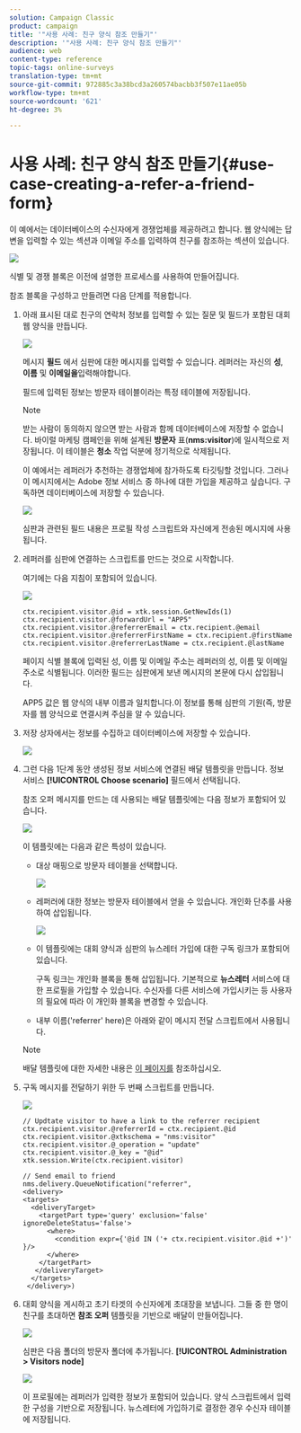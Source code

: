 ```yaml
---
solution: Campaign Classic
product: campaign
title: '"사용 사례: 친구 양식 참조 만들기"'
description: '"사용 사례: 친구 양식 참조 만들기"'
audience: web
content-type: reference
topic-tags: online-surveys
translation-type: tm+mt
source-git-commit: 972885c3a38bcd3a260574bacbb3f507e11ae05b
workflow-type: tm+mt
source-wordcount: '621'
ht-degree: 3%

---
```



# 사용 사례: 친구 양식 참조 만들기{#use-case-creating-a-refer-a-friend-form}

이 예에서는 데이터베이스의 수신자에게 경쟁업체를 제공하려고 합니다. 웹 양식에는 답변을 입력할 수 있는 섹션과 이메일 주소를 입력하여 친구를 참조하는 섹션이 있습니다.

![](assets/s_ncs_admin_survey_viral_sample_0.png)

식별 및 경쟁 블록은 이전에 설명한 프로세스를 사용하여 만들어집니다.

참조 블록을 구성하고 만들려면 다음 단계를 적용합니다.

1. 아래 표시된 대로 친구의 연락처 정보를 입력할 수 있는 질문 및 필드가 포함된 대회 웹 양식을 만듭니다.

   ![](assets/s_ncs_admin_survey_viral_sample_2.png)

   메시지 **필드** 에서 심판에 대한 메시지를 입력할 수 있습니다. 레퍼러는 자신의 **성**, **이름** 및 **이메일을**&#x200B;입력해야합니다.

   필드에 입력된 정보는 방문자 테이블이라는 특정 테이블에 저장됩니다.

   >[!NOTE]
   >
   >받는 사람이 동의하지 않으면 받는 사람과 함께 데이터베이스에 저장할 수 없습니다. 바이럴 마케팅 캠페인을 위해 설계된 **방문자** 표(**nms:visitor**)에 일시적으로 저장됩니다. 이 테이블은 **청소** 작업 덕분에 정기적으로 삭제됩니다.
   >
   >이 예에서는 레퍼러가 추천하는 경쟁업체에 참가하도록 타깃팅할 것입니다. 그러나 이 메시지에서는 Adobe 정보 서비스 중 하나에 대한 가입을 제공하고 싶습니다. 구독하면 데이터베이스에 저장할 수 있습니다.

   ![](assets/s_ncs_admin_survey_viral_sample_5.png)

   심판과 관련된 필드 내용은 프로필 작성 스크립트와 자신에게 전송된 메시지에 사용됩니다.

1. 레퍼러를 심판에 연결하는 스크립트를 만드는 것으로 시작합니다.

   여기에는 다음 지침이 포함되어 있습니다.

   ![](assets/s_ncs_admin_survey_viral_sample_4.png)

   ```
   ctx.recipient.visitor.@id = xtk.session.GetNewIds(1)
   ctx.recipient.visitor.@forwardUrl = "APP5"
   ctx.recipient.visitor.@referrerEmail = ctx.recipient.@email
   ctx.recipient.visitor.@referrerFirstName = ctx.recipient.@firstName
   ctx.recipient.visitor.@referrerLastName = ctx.recipient.@lastName
   ```

   페이지 식별 블록에 입력된 성, 이름 및 이메일 주소는 레퍼러의 성, 이름 및 이메일 주소로 식별됩니다. 이러한 필드는 심판에게 보낸 메시지의 본문에 다시 삽입됩니다.

   APP5 값은 웹 양식의 내부 이름과 일치합니다.이 정보를 통해 심판의 기원(즉, 방문자를 웹 양식으로 연결시켜 주심을 알 수 있습니다.

1. 저장 상자에서는 정보를 수집하고 데이터베이스에 저장할 수 있습니다.

   ![](assets/s_ncs_admin_survey_viral_sample_4b.png)

1. 그런 다음 1단계 동안 생성된 정보 서비스에 연결된 배달 템플릿을 만듭니다. 정보 서비스 **[!UICONTROL Choose scenario]** 필드에서 선택됩니다.

   참조 오퍼 메시지를 만드는 데 사용되는 배달 템플릿에는 다음 정보가 포함되어 있습니다.

   ![](assets/s_ncs_admin_survey_viral_sample_7.png)

   이 템플릿에는 다음과 같은 특성이 있습니다.

   * 대상 매핑으로 방문자 테이블을 선택합니다.

      ![](assets/s_ncs_admin_survey_viral_sample_7b.png)

   * 레퍼러에 대한 정보는 방문자 테이블에서 얻을 수 있습니다. 개인화 단추를 사용하여 삽입됩니다.

      ![](assets/s_ncs_admin_survey_viral_sample_7a.png)

   * 이 템플릿에는 대회 양식과 심판의 뉴스레터 가입에 대한 구독 링크가 포함되어 있습니다.

      구독 링크는 개인화 블록을 통해 삽입됩니다. 기본적으로 **뉴스레터** 서비스에 대한 프로필을 가입할 수 있습니다. 수신자를 다른 서비스에 가입시키는 등 사용자의 필요에 따라 이 개인화 블록을 변경할 수 있습니다.

   * 내부 이름(&#39;referrer&#39; here)은 아래와 같이 메시지 전달 스크립트에서 사용됩니다.
   >[!NOTE]
   >
   >배달 템플릿에 대한 자세한 내용은 [이 페이지를](../../delivery/using/about-templates.md) 참조하십시오.

1. 구독 메시지를 전달하기 위한 두 번째 스크립트를 만듭니다.

   ![](assets/s_ncs_admin_survey_viral_sample_7c.png)

   ```
   // Updtate visitor to have a link to the referrer recipient
   ctx.recipient.visitor.@referrerId = ctx.recipient.@id
   ctx.recipient.visitor.@xtkschema = "nms:visitor"
   ctx.recipient.visitor.@_operation = "update" 
   ctx.recipient.visitor.@_key = "@id" 
   xtk.session.Write(ctx.recipient.visitor)
   
   // Send email to friend
   nms.delivery.QueueNotification("referrer",
   <delivery>
   <targets>
     <deliveryTarget>
       <targetPart type='query' exclusion='false' ignoreDeleteStatus='false'>
         <where>
           <condition expr={'@id IN ('+ ctx.recipient.visitor.@id +')' }/>
         </where>
       </targetPart>
      </deliveryTarget>
     </targets>
    </delivery>)
   ```

1. 대회 양식을 게시하고 초기 타겟의 수신자에게 초대장을 보냅니다. 그들 중 한 명이 친구를 초대하면 **참조 오퍼** 템플릿을 기반으로 배달이 만들어집니다.

   ![](assets/s_ncs_admin_survey_viral_sample_8.png)

   심판은 다음 폴더의 방문자 폴더에 추가됩니다. **[!UICONTROL Administration > Visitors node]**

   ![](assets/s_ncs_admin_survey_viral_sample_9.png)

   이 프로필에는 레퍼러가 입력한 정보가 포함되어 있습니다. 양식 스크립트에서 입력한 구성을 기반으로 저장됩니다. 뉴스레터에 가입하기로 결정한 경우 수신자 테이블에 저장됩니다.

